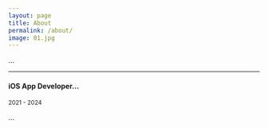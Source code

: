```yaml
---
layout: page
title: About
permalink: /about/
image: 01.jpg
---
```


...

***

#### iOS App Developer...
<small>2021 - 2024</small>

...

